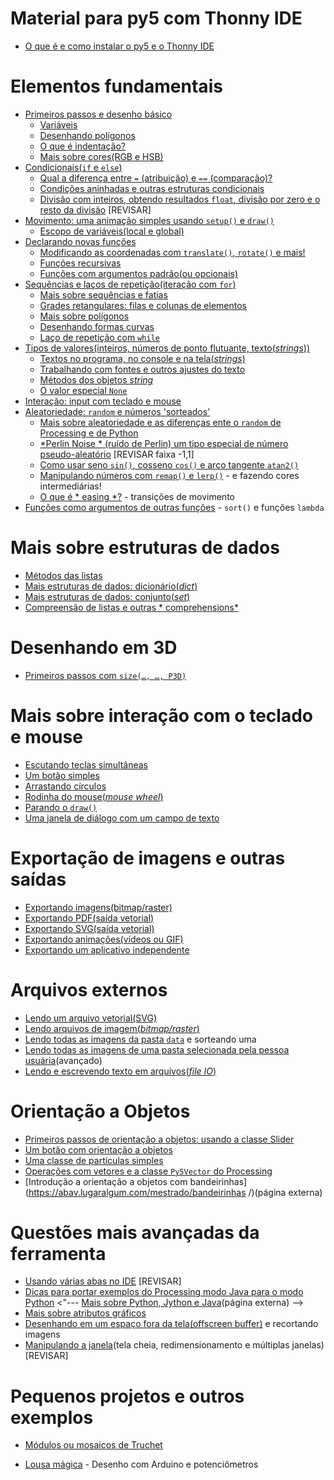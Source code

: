 # Material para py5 com Thonny IDE

- [O que é e como instalar o py5 e o Thonny IDE](https://abav.lugaralgum.com/como-instalar-py5/)

# Elementos fundamentais

- [Primeiros passos e desenho básico](desenho-basico_py.md)
  - [Variáveis](variaveis.md)
  - [Desenhando polígonos](poligonos_1.md)
  - [O que é indentação?](indentacao.md)
  - [Mais sobre cores(RGB e HSB)](mais_sobre_cores.md)
- [Condicionais(`if` e `else`)](condicionais_py.md)
  - [Qual a diferença entre `=` (atribuição) e `==` (comparação)?](atribuicao-e-comparacao.md)
  - [Condições aninhadas e outras estruturas condicionais](condicionais_2.md)
  - [Divisão com inteiros, obtendo resultados `float`, divisão por zero e o resto da divisão](divisao.md) [REVISAR]
- [Movimento: uma animação simples usando `setup()` e `draw()`](movimento_py.md)
  - [Escopo de variáveis(local e global)](escopo_py.md)
- [Declarando novas funções](funcoes_py.md)
  - [Modificando as coordenadas com `translate()`, `rotate()` e mais!](transformacoes_coordenadas.md)
  - [Funções recursivas](recursao_py.md)
  - [Funções com argumentos padrão(ou opcionais)](funcoes_2.md)
- [Sequências e laços de repetição(iteração com `for`)](lacos_py.md)
  - [Mais sobre sequências e fatias](mais_sequencias.md)
  - [Grades retangulares: filas e colunas de elementos](grades.md)
  - [Mais sobre polígonos](poligonos_2.md)
  - [Desenhando formas curvas](curvas.md)
  - [Laço de repetição com `while`](while.md)
- [Tipos de valores(inteiros, números de ponto flutuante, texto(*strings*))](tipagem_py.md)
  - [Textos no programa, no console e na tela(*strings*)](strings_py.md)
  - [Trabalhando com fontes e outros ajustes do texto](tipografia.md) 
  - [Métodos dos objetos *string*](string_methods.md)
  - [O valor especial `None`](None.md)
- [Interação: input com teclado e mouse](input_py.md)
- [Aleatoriedade: `random` e números 'sorteados'](aleatoriedade_1.md)
  - [Mais sobre aleatoriedade e as diferenças ente o `random` de Processing e de Python](aleatoriedade_2.md)
  - [*Perlin Noise * (ruído de Perlin) um tipo especial de número pseudo-aleatório](noise.md) [REVISAR faixa -1,1]
  - [Como usar seno `sin()`, cosseno `cos()` e arco tangente `atan2()`](seno_cosseno_atan2.md)
  - [Manipulando números com `remap()` e `lerp()`](map_lerp.md) - e fazendo cores intermediárias!
  - [O que é * easing *?](easing.md) - transições de movimento
- [Funções como argumentos de outras funções](funcoes-como-argumentos.md) - `sort()` e funções `lambda`

# Mais sobre estruturas de dados

- [Métodos das listas](list_methods.md)
- [Mais estruturas de dados: dicionário(_dict_)](dicionarios.md)
- [Mais estruturas de dados: conjunto(_set_)](conjuntos.md)
- [Compreensão de listas e outras * comprehensions*](comprehension.md)

# Desenhando em 3D

- [Primeiros passos com `size(…, …, P3D)`](desenho-3_d.md)

# Mais sobre interação com o teclado e mouse

- [Escutando teclas simultâneas](teclas_simultaneas.md)
- [Um botão simples](botao_simples.md)
- [Arrastando círculos](arrastando_circulos.md)
- [Rodinha do mouse(*mouse wheel*)](rodinha_mouse.md)
- [Parando o `draw()`](no_loop.md)
- [Uma janela de diálogo com um campo de texto](input_janela.md)

# Exportação de imagens e outras saídas

- [Exportando imagens(bitmap/raster)](exportando_imagem.md)
- [Exportando PDF(saída vetorial)](exportando_pdf.md)
- [Exportando SVG(saída vetorial)](exportando_svg.md)
- [Exportando animações(vídeos ou GIF)](exportar_animacoes.md)
- [Exportando um aplicativo independente](export_application.md)

# Arquivos externos

- [Lendo um arquivo vetorial(SVG)](recursos_vetoriais_externos.md)
- [Lendo arquivos de imagem(*bitmap/raster*)](imagens_externas.md)
- [Lendo todas as imagens da pasta `data`](imagens_externas_pasta2.md) e sorteando uma
- [Lendo todas as imagens de uma pasta selecionada pela pessoa usuária](imagens_externas_pasta.md)(avançado)
- [Lendo e escrevendo texto em arquivos(*file IO*)](file_io.md)

# Orientação a Objetos

- [Primeiros passos de orientação a objetos: usando a classe Slider](slider_com_oo.md)
- [Um botão com orientação a objetos](botao_com_oo.md)
- [Uma classe de partículas simples](particulas.md)
- [Operações com vetores e a classe `Py5Vector` do Processing](vetores.md)
- [Introdução a orientação a objetos com bandeirinhas](https://abav.lugaralgum.com/mestrado/bandeirinhas /)(página externa)

# Questões mais avançadas da ferramenta

- [Usando várias abas no IDE](modulos.md)  [REVISAR]
- [Dicas para portar exemplos do Processing modo Java para o modo Python](java_para_python.md)
<"--- [Mais sobre Python, Jython e Java](http://arteprog.space/Processando-Processing/tutoriais-PT/python-Python_Jython_e_Java)(página externa) -->
- [Mais sobre atributos gráficos](mais_atributos_graficos.md)
- [Desenhando em um espaço fora da tela(offscreen buffer)](offscreen_buffer.md) e recortando imagens
- [Manipulando a janela](mais_que_size.md)(tela cheia, redimensionamento e múltiplas janelas) [REVISAR]


# Pequenos projetos e outros exemplos

- [Módulos ou mosaicos de Truchet](truchet.md)
<!-- - [Jogo PONG](pong /) - Estudos para o fazer um jogo
- [`caneta_automatica_py`](caneta_automatica /) - Módulo para desenhar inspirado na tartaruga de Logo -->
- [Lousa mágica](https://abav.lugaralgum.com/lousa-magica) - Desenho com Arduino e potenciômetros
